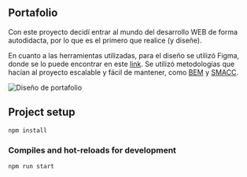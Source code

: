 ## Portafolio

Con este proyecto decidí entrar al mundo del desarrollo WEB de forma autodidacta, por lo que es el primero que realice (y diseñe).

En cuanto a las herramientas utilizadas, para el diseño se utilizó Figma, donde se lo puede encontrar en este [link](https://www.figma.com/file/c3bssv7poc5hkzxES6VHefBi/Portafolio?node-id=91%3A0). 
Se utilizó metodologías que hacían al proyecto escalable y fácil de mantener, como [BEM](https://en.bem.info/methodology/quick-start/) y [SMACC](http://smacss.com/).

![Diseño de portafolio](https://i.imgur.com/ms24CFZ.png)

## Project setup

```
npm install
```

### Compiles and hot-reloads for development

```
npm run start
```
